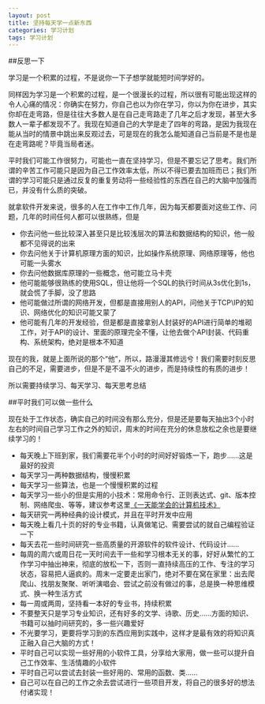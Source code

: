 ```yaml
---
layout: post
title: 坚持每天学一点新东西
categories: 学习计划
tags: 学习计划
---
```


##反思一下

学习是一个积累的过程，不是说你一下子想学就能短时间学好的。

同样因为学习是一个积累的过程，是一个很漫长的过程，所以很有可能出现这样的令人心痛的情况：你确实在努力，你自己也以为你在学习，你以为你在进步，其实你却在走弯路，但是往往大多数人是在自己走弯路走了几年之后才发现，甚至大多数人一辈子都发现不了。我现在知道自己的大学是走了四年的弯路，是因为我现在能从当时的情景中跳出来反观过去，可是现在的我怎么能知道自己当前是不是也是在走弯路呢？毕竟当局者迷。

平时我们可能工作很努力，可能也一直在坚持学习，但是不要忘记了思考。我们所谓的辛苦工作可能只是因为自己工作效率太低，所以不得已要去加班而已；我们所谓的学习可能只是通过反复的重复劳动将一些经验性的东西在自己的大脑中加强而已，并没有什么质的突破。

就拿软件开发来说，很多的人在工作中工作几年，因为每天都要面对这些工作、问题，几年的时间任何人都可以很熟练，但是

* 你去问他一些比较深入甚至只是比较浅层次的算法和数据结构的知识，他一般都不见得说的出来
* 你去问他关于计算机原理方面的知识，比如操作系统原理、网络原理等，他也可能一头雾水
* 你去问他数据库原理的一些概念，他可能立马卡壳
* 他可能能够很熟练的使用SQL，但让他将一个SQL的执行时间从3s优化到1s，就会慌了手脚，没了思路
* 他可能做过所谓的网络开发，但都是直接用别人的API，问他关于TCP\IP的知识、网络优化的知识可能又蒙了
* 他可能有几年的开发经验，但是都是直接拿别人封装好的API进行简单的堆砌工作，对于API的设计、里面的原理完全不懂，让他去做个API封装、代码重构、系统架构，绝对是根本不知道

现在的我，就是上面所说的那个“他”，所以，路漫漫其修远兮！我们需要时刻反思自己的不足，需要进步，但是不是不温不火的进步，而是持续性的有质的进步！

所以需要持续学习、每天学习、每天思考总结

##平时我们可以做一些什么

现在处于工作状态，确实自己的时间没有那么充分，但是还是要每天抽出3个小时左右的时间自己学习工作之外的知识，周末的时间在充分的休息放松之余也是要继续学习的！

* 每天晚上下班到家，我们需要花半个小时的时间好好锻炼一下，跑步……这是最好的投资
* 每天学习一两种数据结构，慢慢积累
* 每天学习一些算法，也是一个慢慢积累的过程
* 每天学习一些小的但是实用的小技术：常用命令行、正则表达式、git、版本控制、网络爬虫、等等，建议参考这里[《一天能学会的计算机技术》](http://www.cnblogs.com/vamei/p/3458615.html)
* 每天研究一两种经典的设计模式，并且在平时开发中应用
* 每天晚上看几十页的好的专业书籍，认真做笔记、需要尝试的就自己编程验证一下
* 每天去花一些时间研究一些高质量的开源软件的软件设计、代码设计……
* 每周的周六或周日花一天时间去干一些和学习根本无关的事，好好从繁忙的工作学习中抽出神来，彻底的放松一下，否则一直持续高压的工作、专注的学习状态，容易把人逼疯的。周末一定要走出家门，绝对不要在窝在家里：出去爬爬山、找朋友聚聚、听听演唱会、尝试之前没有做过的事，总是换一种思维模式、换一种生活方式
* 每一周或两周，坚持看一本好的专业书，持续积累
* 不要整天只是学习专业知识，还有好多的文学、诗歌、历史……方面的知识、书籍可以抽时间研究的，多一些兴趣爱好
* 不光要学习，更要将学习到的东西应用到实践中，这样才是最有效的将知识真正融入自己大脑的方式！
* 平时自己可以实现一些好用的小软件工具，分享给大家用，做一些可以提升自己工作效率、生活情趣的小软件
* 平时自己可以尝试去封装一些好用的、常用的函数、类……
* 自己可以在自己的工作之余去尝试进行一些项目开发，将自己的很多好的想法付诸实现！
